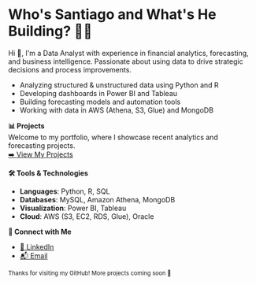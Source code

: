 # Who's Santiago and What's He Building? 👨‍💻 

Hi 👋, I'm a Data Analyst with experience in financial analytics, forecasting, and business intelligence. Passionate about using data to drive strategic decisions and process improvements.

- Analyzing structured & unstructured data using Python and R   
- Developing dashboards in Power BI and Tableau   
- Building forecasting models and automation tools 
- Working with data in AWS (Athena, S3, Glue) and MongoDB   

**📊 Projects**   
Welcome to my portfolio, where I showcase recent analytics and forecasting projects.  
[➡️ View My Projects](https://github.com/SantiagoRios-Pro?tab=repositories)

**🛠️ Tools & Technologies**  
- **Languages**: Python, R, SQL  
- **Databases**: MySQL, Amazon Athena, MongoDB   
- **Visualization**: Power BI, Tableau  
- **Cloud**: AWS (S3, EC2, RDS, Glue), Oracle  

**🤝 Connect with Me**  
- [📍 LinkedIn](https://linkedin.com/in/santiagorios1)  
- [📬 Email](mailto:rios.santiago.2307@gmail.com)

<sub>Thanks for visiting my GitHub! More projects coming soon 🚀</sub>
